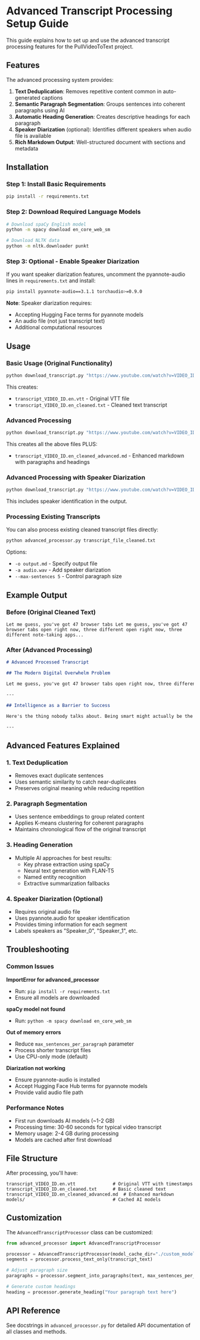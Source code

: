 # Advanced Transcript Processing Setup Guide

This guide explains how to set up and use the advanced transcript processing features for the PullVideoToText project.

## Features

The advanced processing system provides:

1. **Text Deduplication**: Removes repetitive content common in auto-generated captions
2. **Semantic Paragraph Segmentation**: Groups sentences into coherent paragraphs using AI
3. **Automatic Heading Generation**: Creates descriptive headings for each paragraph
4. **Speaker Diarization** (optional): Identifies different speakers when audio file is available
5. **Rich Markdown Output**: Well-structured document with sections and metadata

## Installation

### Step 1: Install Basic Requirements

```bash
pip install -r requirements.txt
```

### Step 2: Download Required Language Models

```bash
# Download spaCy English model
python -m spacy download en_core_web_sm

# Download NLTK data
python -m nltk.downloader punkt
```

### Step 3: Optional - Enable Speaker Diarization

If you want speaker diarization features, uncomment the pyannote-audio lines in `requirements.txt` and install:

```bash
pip install pyannote-audio==3.1.1 torchaudio>=0.9.0
```

**Note**: Speaker diarization requires:
- Accepting Hugging Face terms for pyannote models
- An audio file (not just transcript text)
- Additional computational resources

## Usage

### Basic Usage (Original Functionality)

```bash
python download_transcript.py "https://www.youtube.com/watch?v=VIDEO_ID"
```

This creates:
- `transcript_VIDEO_ID.en.vtt` - Original VTT file
- `transcript_VIDEO_ID.en_cleaned.txt` - Cleaned text transcript

### Advanced Processing

```bash
python download_transcript.py "https://www.youtube.com/watch?v=VIDEO_ID" --advanced
```

This creates all the above files PLUS:
- `transcript_VIDEO_ID.en_cleaned_advanced.md` - Enhanced markdown with paragraphs and headings

### Advanced Processing with Speaker Diarization

```bash
python download_transcript.py "https://www.youtube.com/watch?v=VIDEO_ID" --advanced --audio-file "path/to/audio.wav"
```

This includes speaker identification in the output.

### Processing Existing Transcripts

You can also process existing cleaned transcript files directly:

```bash
python advanced_processor.py transcript_file_cleaned.txt
```

Options:
- `-o output.md` - Specify output file
- `-a audio.wav` - Add speaker diarization
- `--max-sentences 5` - Control paragraph size

## Example Output

### Before (Original Cleaned Text)
```
Let me guess, you've got 47 browser tabs Let me guess, you've got 47 browser tabs open right now, three different open right now, three different note-taking apps...
```

### After (Advanced Processing)
```markdown
# Advanced Processed Transcript

## The Modern Digital Overwhelm Problem

Let me guess, you've got 47 browser tabs open right now, three different note-taking apps, and a 5-year plan that you've revised every month for the past 5 years. Sound familiar?

---

## Intelligence as a Barrier to Success  

Here's the thing nobody talks about. Being smart might actually be the reason you're not successful. I know that sounds insane. You've been told your whole life that intelligence is your greatest asset.

---
```

## Advanced Features Explained

### 1. Text Deduplication
- Removes exact duplicate sentences
- Uses semantic similarity to catch near-duplicates
- Preserves original meaning while reducing repetition

### 2. Paragraph Segmentation
- Uses sentence embeddings to group related content
- Applies K-means clustering for coherent paragraphs
- Maintains chronological flow of the original transcript

### 3. Heading Generation
- Multiple AI approaches for best results:
  - Key phrase extraction using spaCy
  - Neural text generation with FLAN-T5
  - Named entity recognition
  - Extractive summarization fallbacks

### 4. Speaker Diarization (Optional)
- Requires original audio file
- Uses pyannote.audio for speaker identification  
- Provides timing information for each segment
- Labels speakers as "Speaker_0", "Speaker_1", etc.

## Troubleshooting

### Common Issues

**ImportError for advanced_processor**
- Run: `pip install -r requirements.txt`
- Ensure all models are downloaded

**spaCy model not found**
- Run: `python -m spacy download en_core_web_sm`

**Out of memory errors**
- Reduce `max_sentences_per_paragraph` parameter
- Process shorter transcript files
- Use CPU-only mode (default)

**Diarization not working**
- Ensure pyannote-audio is installed
- Accept Hugging Face Hub terms for pyannote models
- Provide valid audio file path

### Performance Notes

- First run downloads AI models (~1-2 GB)
- Processing time: 30-60 seconds for typical video transcript
- Memory usage: 2-4 GB during processing
- Models are cached after first download

## File Structure

After processing, you'll have:

```
transcript_VIDEO_ID.en.vtt              # Original VTT with timestamps
transcript_VIDEO_ID.en_cleaned.txt      # Basic cleaned text  
transcript_VIDEO_ID.en_cleaned_advanced.md  # Enhanced markdown
models/                                 # Cached AI models
```

## Customization

The `AdvancedTranscriptProcessor` class can be customized:

```python
from advanced_processor import AdvancedTranscriptProcessor

processor = AdvancedTranscriptProcessor(model_cache_dir="./custom_models")
segments = processor.process_text_only(transcript_text)

# Adjust paragraph size
paragraphs = processor.segment_into_paragraphs(text, max_sentences_per_paragraph=3)

# Generate custom headings
heading = processor.generate_heading("Your paragraph text here")
```

## API Reference

See docstrings in `advanced_processor.py` for detailed API documentation of all classes and methods.